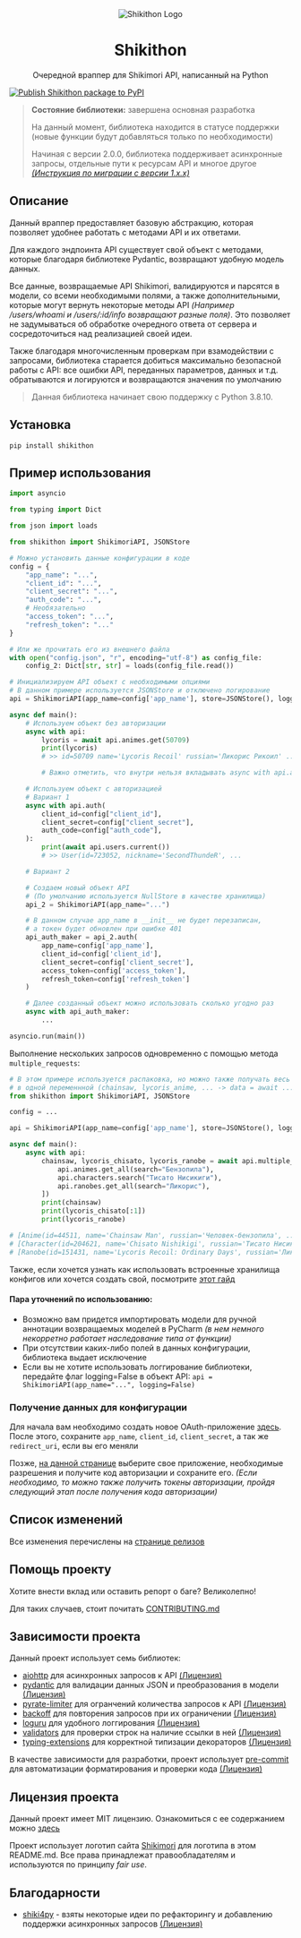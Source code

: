 <!-- If PyCharm or IDEA will throw a warning here, just ignore it -->
<div align="center">
    <img src="https://raw.githubusercontent.com/SecondThundeR/shikithon/main/assets/logo.png" alt="Shikithon Logo">
    <h1>Shikithon</h1>
    <p>Очередной враппер для Shikimori API, написанный на Python</p>
</div>

[![Publish Shikithon package to PyPI](https://github.com/SecondThundeR/shikithon/actions/workflows/pypi-publish.yml/badge.svg)](https://github.com/SecondThundeR/shikithon/actions/workflows/pypi-publish.yml)

> **Состояние библиотеки:** завершена основная разработка
>
> На данный момент, библиотека находится в статусе поддержки (новые функции будут добавляться только по необходимости)
>
> Начиная с версии 2.0.0, библиотека поддерживает асинхронные запросы, отдельные пути к ресурсам API и многое другое
> _[(Инструкция по миграции с версии 1.x.x)](https://github.com/SecondThundeR/shikithon/wiki/%D0%9C%D0%B8%D0%B3%D1%80%D0%B8%D1%80%D0%BE%D0%B2%D0%B0%D0%BD%D0%B8%D0%B5-%D1%81-v1-%D0%BD%D0%B0-v2)_

## Описание

Данный враппер предоставляет базовую абстракцию, которая позволяет удобнее работать с методами API и их ответами.

Для каждого эндпоинта API существует свой объект с методами, которые благодаря библиотеке Pydantic,
возвращают удобную модель данных.

Все данные, возвращаемые API Shikimori, валидируются и парсятся в модели, со всеми необходимыми полями,
а также дополнительными, которые могут вернуть некоторые методы API _(Например /users/whoami и /users/:id/info возвращают разные поля)_.
Это позволяет не задумываться об обработке очередного ответа от сервера и сосредоточиться над реализацией своей идеи.

Также благодаря многочисленным проверкам при взамодействии с запросами, библиотека старается добиться максимально
безопасной работы с API: все ошибки API, переданных параметров, данных и т.д. обратываются и логируются и
возвращаются значения по умолчанию

> Данная библиотека начинает свою поддержку с Python 3.8.10.

## Установка

 ```pip install shikithon```

## Пример использования

```py
import asyncio

from typing import Dict

from json import loads

from shikithon import ShikimoriAPI, JSONStore

# Можно установить данные конфигурации в коде
config = {
    "app_name": "...",
    "client_id": "...",
    "client_secret": "...",
    "auth_code": "...",
    # Необязательно
    "access_token": "...",
    "refresh_token": "..."
}

# Или же прочитать его из внешнего файла
with open("config.json", "r", encoding="utf-8") as config_file:
    config_2: Dict[str, str] = loads(config_file.read())

# Инициализируем API объект с необходимыми опциями
# В данном примере используется JSONStore и отключено логирование
api = ShikimoriAPI(app_name=config['app_name'], store=JSONStore(), logging=False)

async def main():
    # Используем объект без авторизации
    async with api:
        lycoris = await api.animes.get(50709)
        print(lycoris)
        # >> id=50709 name='Lycoris Recoil' russian='Ликорис Рикоил' ...

        # Важно отметить, что внутри нельзя вкладывать async with api.auth(...)

    # Используем объект с авторизацией
    # Вариант 1
    async with api.auth(
        client_id=config["client_id"],
        client_secret=config["client_secret"],
        auth_code=config["auth_code"],
    ):
        print(await api.users.current())
        # >> User(id=723052, nickname='SecondThundeR', ...

    # Вариант 2

    # Создаем новый объект API
    # (По умолчанию используется NullStore в качестве хранилища)
    api_2 = ShikimoriAPI(app_name="...")

    # В данном случае app_name в __init__ не будет перезаписан,
    # а токен будет обновлен при ошибке 401
    api_auth_maker = api_2.auth(
        app_name=config['app_name'],
        client_id=config['client_id'],
        client_secret=config['client_secret'],
        access_token=config['access_token'],
        refresh_token=config['refresh_token']
    )

    # Далее созданный объект можно использовать сколько угодно раз
    async with api_auth_maker:
        ...

asyncio.run(main())
```

Выполнение нескольких запросов одновременно с помощью метода `multiple_requests`:
```py
# В этом примере используется распаковка, но можно также получать весь массив с данными ответов
# в одной переменнной (chainsaw, lycoris_anime, ... -> data = await ...)
from shikithon import ShikimoriAPI, JSONStore

config = ...

api = ShikimoriAPI(app_name=config['app_name'], store=JSONStore(), logging=False)

async def main():
    async with api:
        chainsaw, lycoris_chisato, lycoris_ranobe = await api.multiple_requests([
            api.animes.get_all(search="Бензопила"),
            api.characters.search("Тисато Нисикиги"),
            api.ranobes.get_all(search="Ликорис"),
        ])
        print(chainsaw)
        print(lycoris_chisato[:1])
        print(lycoris_ranobe)

# [Anime(id=44511, name='Chainsaw Man', russian='Человек-бензопила', ...]
# [Character(id=204621, name='Chisato Nishikigi', russian='Тисато Нисикиги', ...]
# [Ranobe(id=151431, name='Lycoris Recoil: Ordinary Days', russian='Ликорис Рикоил: Повседневность', ...]
```

Также, если хочется узнать как использовать встроенные хранилища конфигов или хочется создать свой,
посмотрите [этот гайд](https://github.com/SecondThundeR/shikithon/wiki/%D0%93%D0%B0%D0%B9%D0%B4-%D0%BF%D0%BE-%D1%85%D1%80%D0%B0%D0%BD%D0%B8%D0%BB%D0%B8%D1%89%D0%B0%D0%BC-%D0%BA%D0%BE%D0%BD%D1%84%D0%B8%D0%B3%D1%83%D1%80%D0%B0%D1%86%D0%B8%D0%B8)

#### Пара уточнений по использованию:

- Возможно вам придется импортировать модели для ручной аннотации возвращаемых моделей в PyCharm
_(в нем немного некорретно работает наследование типа от функции)_
- При отсутствии каких-либо полей в данных конфигурации, библиотека выдает исключение
- Если вы не хотите использовать логгирование библиотеки, передайте флаг logging=False в объект API:
`api = ShikimoriAPI(app_name="...", logging=False)`

### Получение данных для конфигурации

Для начала вам необходимо создать новое OAuth-приложение [здесь](https://shikimori.one/oauth/applications).
После этого, сохраните `app_name`, `client_id`, `client_secret`, а так же `redirect_uri`, если вы его меняли

Позже, [на данной странице](https://shikimori.one/oauth) выберите свое приложение, необходимые разрешения
и получите код авторизации и сохраните его.
_(Если необходимо, то можно также получить токены авторизации, пройдя следующий этап после получения кода авторизации)_

## Список изменений

Все изменения перечислены на [странице релизов](https://github.com/SecondThundeR/shikithon/releases)

## Помощь проекту

Хотите внести вклад или оставить репорт о баге? Великолепно!

Для таких случаев, стоит почитать [CONTRIBUTING.md](https://github.com/SecondThundeR/shikithon/blob/main/CONTRIBUTING.md)

## Зависимости проекта

Данный проект использует семь библиотек:

- [aiohttp](https://github.com/aio-libs/aiohttp) для асинхронных запросов к API
[(Лицензия)](https://github.com/aio-libs/aiohttp/blob/master/LICENSE.txt)
- [pydantic](https://github.com/samuelcolvin/pydantic/) для валидации данных JSON и преобразования в модели
[(Лицензия)](https://github.com/samuelcolvin/pydantic/blob/master/LICENSE)
- [pyrate-limiter](https://github.com/vutran1710/PyrateLimiter) для огранчений количества запросов к API
[(Лицензия)](https://github.com/vutran1710/PyrateLimiter/blob/master/LICENSE)
- [backoff](https://github.com/litl/backoff) для повторения запросов при их ограничении
[(Лицензия)](https://github.com/litl/backoff/blob/master/LICENSE)
- [loguru](https://github.com/Delgan/loguru) для удобного логгирования
[(Лицензия)](https://github.com/Delgan/loguru/blob/master/LICENSE)
- [validators](https://github.com/kvesteri/validators) для проверки строк на наличие ссылки в ней
[(Лицензия)](https://github.com/kvesteri/validators/blob/master/LICENSE)
- [typing-extensions](https://github.com/python/typing_extensions) для корректной типизации декораторов
[(Лицензия)](https://github.com/python/typing_extensions/blob/main/LICENSE)

В качестве зависимости для разработки, проект использует
[pre-commit](https://github.com/pre-commit/pre-commit) для автоматизации форматирования и проверки кода
[(Лицензия)](https://github.com/pre-commit/pre-commit/blob/main/LICENSE)

## Лицензия проекта

Данный проект имеет MIT лицензию.
Ознакомиться с ее содержанием можно [здесь](https://github.com/SecondThundeR/shikithon/blob/main/LICENSE)

Проект использует логотип сайта [Shikimori](https://shikimori.org) для логотипа в этом README.md.
Все права принадлежат правообладателям и используются по принципу _fair use_.

## Благодарности

- [shiki4py](https://github.com/ren3104/Shiki4py) - взяты некоторые идеи по рефакторингу и добавлению поддержки асинхронных запросов
[(Лицензия)](https://github.com/ren3104/Shiki4py/blob/main/LICENSE)
